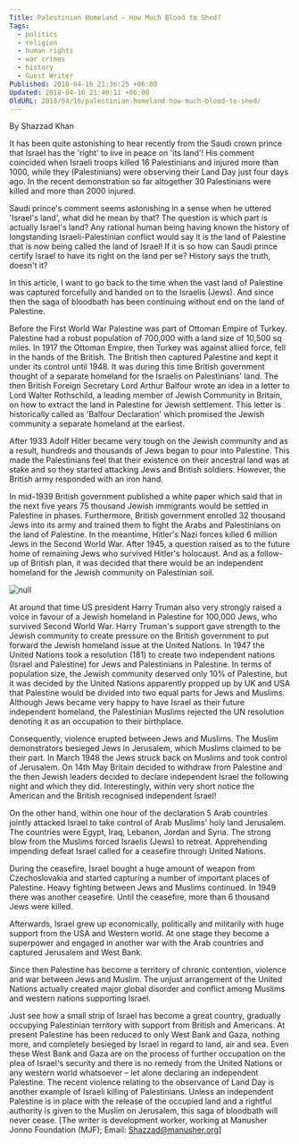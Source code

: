 ```yaml
---
Title: Palestinian Homeland – How Much Blood to Shed?
Tags:
  - politics
  - religion
  - human rights
  - war crimes
  - history
  - Guest Writer
Published: 2018-04-16 21:36:25 +06:00
Updated: 2018-04-16 21:40:11 +06:00
OldURL: 2018/04/16/palestinian-homeland-how-much-blood-to-shed/
---
```


By Shazzad Khan
 
It has been quite astonishing to hear recently from the Saudi crown prince that Israel has the 'right' to live in peace on 'its land'! His comment coincided when Israeli troops killed 16 Palestinians and injured more than 1000, while they (Palestinians) were observing their Land Day just four days ago. In the recent demonstration so far altogether 30 Palestinians were killed and more than 2000 injured.

Saudi prince's comment seems astonishing in a sense when he uttered 'Israel's land', what did he mean by that? The question is which part is actually Israel's land? Any rational human being having known the history of longstanding Israeli-Palestinian conflict would say it is the land of Palestine that is now being called the land of Israel! If it is so how can Saudi prince certify Israel to have its right on the land per se? History says the truth, doesn't it?

In this article, I want to go back to the time when the vast land of Palestine was captured forcefully and handed on to the Israelis (Jews). And since then the saga of bloodbath has been continuing without end on the land of Palestine.

Before the First World War Palestine was part of Ottoman Empire of Turkey. Palestine had a robust population of 700,000 with a land size of 10,500 sq miles. In 1917 the Ottoman Empire, then Turkey was against allied force, fell in the hands of the British. The British then captured Palestine and kept it under its control until 1948. It was during this time British government thought of a separate homeland for the Israelis on Palestinians' land. The then British Foreign Secretary Lord Arthur Balfour wrote an idea in a letter to Lord Walter Rothschild, a leading member of Jewish Community in Britain, on how to extract the land in Palestine for Jewish settlement. This letter is historically called as 'Balfour Declaration' which promised the Jewish community a separate homeland at the earliest.

After 1933 Adolf Hitler became very tough on the Jewish community and as a result, hundreds and thousands of Jews began to pour into Palestine. This made the Palestinians feel that their existence on their ancestral land was at stake and so they started attacking Jews and British soldiers. However, the British army responded with an iron hand.

In mid-1939 British government published a white paper which said that in the next five years 75 thousand Jewish immigrants would be settled in Palestine in phases. Furthermore, British government enrolled 32 thousand Jews into its army and trained them to fight the Arabs and Palestinians on the land of Palestine. In the meantime, Hitler's Nazi forces killed 6 million Jews in the Second World War. After 1945, a question raised as to the future home of remaining Jews who survived Hitler's holocaust. And as a follow-up of British plan, it was decided that there would be an independent homeland for the Jewish community on Palestinian soil.

<img src="https://redice.tv/a/c/n/15/32964Palestine_large.ab94b306.jpg" alt="null" />

At around that time US president Harry Truman also very strongly raised a voice in favour of a Jewish homeland in Palestine for 100,000 Jews, who survived Second World War. Harry Truman's support gave strength to the Jewish community to create pressure on the British government to put forward the Jewish homeland issue at the United Nations. In 1947 the United Nations took a resolution (181) to create two independent nations (Israel and Palestine) for Jews and Palestinians in Palestine. In terms of population size, the Jewish community deserved only 10% of Palestine, but it was decided by the United Nations apparently propped up by UK and USA that Palestine would be divided into two equal parts for Jews and Muslims. Although Jews became very happy to have Israel as their future independent homeland, the Palestinian Muslims rejected the UN resolution denoting it as an occupation to their birthplace.

Consequently, violence erupted between Jews and Muslims. The Muslim demonstrators besieged Jews in Jerusalem, which Muslims claimed to be their part. In March 1948 the Jews struck back on Muslims and took control of Jerusalem. On 14th May Britain decided to withdraw from Palestine and the then Jewish leaders decided to declare independent Israel the following night and which they did. Interestingly, within very short notice the American and the British recognised independent Israel!

On the other hand, within one hour of the declaration 5 Arab countries jointly attacked Israel to take control of Arab Muslims' holy land Jerusalem. The countries were Egypt, Iraq, Lebanon, Jordan and Syria. The strong blow from the Muslims forced Israelis (Jews) to retreat. Apprehending impending defeat Israel called for a ceasefire through United Nations.

During the ceasefire, Israel bought a huge amount of weapon from Czechoslovakia and started capturing a number of important places of Palestine. Heavy fighting between Jews and Muslims continued. In 1949 there was another ceasefire. Until the ceasefire, more than 6 thousand Jews were killed.

Afterwards, Israel grew up economically, politically and militarily with huge support from the USA and Western world. At one stage they become a superpower and engaged in another war with the Arab countries and captured Jerusalem and West Bank.

Since then Palestine has become a territory of chronic contention, violence and war between Jews and Muslim. The unjust arrangement of the United Nations actually created major global disorder and conflict among Muslims and western nations supporting Israel.
 
Just see how a small strip of Israel has become a great country, gradually occupying Palestinian territory with support from British and Americans. At present Palestine has been reduced to only West Bank and Gaza, nothing more, and completely besieged by Israel in regard to land, air and sea. Even these West Bank and Gaza are on the process of further occupation on the plea of Israel's security and there is no remedy from the United Nations or any western world whatsoever – let alone declaring an independent Palestine.
The recent violence relating to the observance of Land Day is another example of Israeli killing of Palestinians. Unless an independent Palestine is in place with the release of the occupied land and a rightful authority is given to the Muslim on Jerusalem, this saga of bloodbath will never cease.
[The writer is development worker, working at Manusher Jonno Foundation (MJF);
Email: Shazzad@manusher.org]


